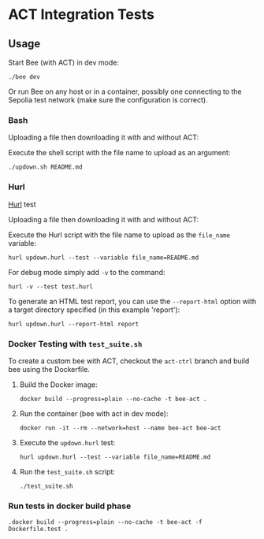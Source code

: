 # ACT Integration Tests

## Usage

Start Bee (with ACT) in dev mode:

```shell
./bee dev 
```

Or run Bee on any host or in a container, possibly one connecting to the Sepolia test network (make sure the
configuration is correct).

### Bash

Uploading a file then downloading it with and without ACT:

Execute the shell script with the file name to upload as an argument:

```shell
./updown.sh README.md
```

### Hurl

[Hurl](https://hurl.dev) test

Uploading a file then downloading it with and without ACT:

Execute the Hurl script with the file name to upload as the `file_name` variable:

```shell
hurl updown.hurl --test --variable file_name=README.md
```

For debug mode simply add `-v` to the command:

```shell
hurl -v --test test.hurl
```

To generate an HTML test report, you can use the `--report-html` option with a target directory specified (in this
example 'report'):

```shell
hurl updown.hurl --report-html report
```

### Docker Testing with `test_suite.sh`

To create a custom bee with ACT, checkout the `act-ctrl` branch and build bee using the Dockerfile.

1. Build the Docker image:

    ```shell
    docker build --progress=plain --no-cache -t bee-act .
    ```

2. Run the container (bee with act in dev mode):

    ```shell
    docker run -it --rm --network=host --name bee-act bee-act
    ```

3. Execute the `updown.hurl` test:

    ```shell
    hurl updown.hurl --test --variable file_name=README.md
    ```

4. Run the `test_suite.sh` script:

    ```shell
    ./test_suite.sh
    ```

### Run tests in docker build phase

```shell
.docker build --progress=plain --no-cache -t bee-act -f Dockerfile.test .
```
